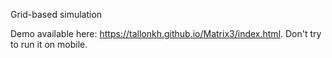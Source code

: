 Grid-based simulation

Demo available here: https://tallonkh.github.io/Matrix3/index.html.
Don't try to run it on mobile.
